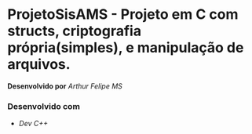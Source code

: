 # ProjetoSisAMS - Projeto em C com structs, criptografia própria(simples), e manipulação de arquivos.

**Desenvolvido por** *Arthur Felipe MS*

### Desenvolvido com
* *Dev C++*
